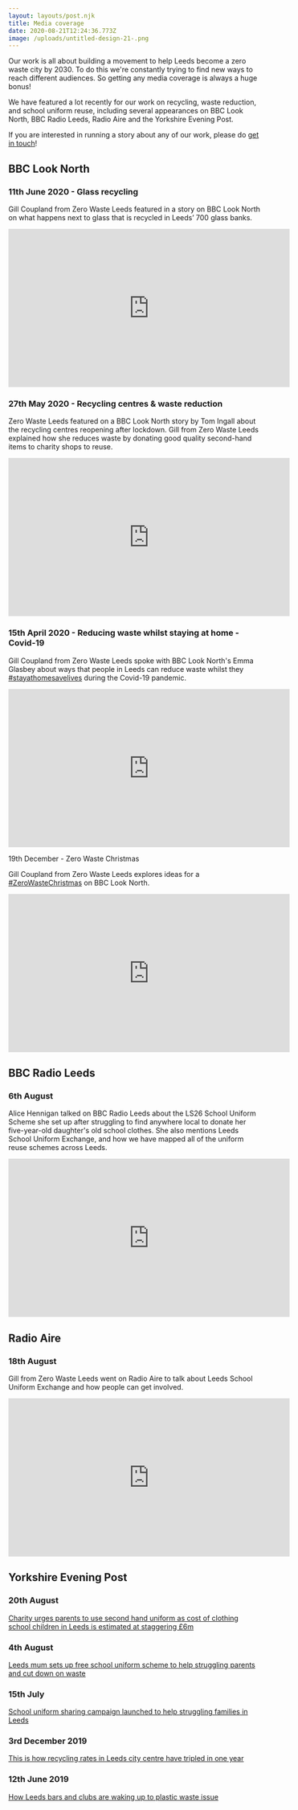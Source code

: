 ```yaml
---
layout: layouts/post.njk
title: Media coverage
date: 2020-08-21T12:24:36.773Z
image: /uploads/untitled-design-21-.png
---
```

Our work is all about building a movement to help Leeds become a zero waste city by 2030. To do this we're constantly trying to find new ways to reach different audiences. So getting any media coverage is always a huge bonus!

We have featured a lot recently for our work on recycling, waste reduction, and school uniform reuse, including several appearances on BBC Look North, BBC Radio Leeds, Radio Aire and the Yorkshire Evening Post.

If you are interested in running a story about any of our work, please do [get in touch](mailto:info@zerowasteleeds.org.uk)!

## BBC Look North

### 11th June 2020 - Glass recycling

Gill Coupland from Zero Waste Leeds featured in a story on BBC Look North on what happens next to glass that is recycled in Leeds’ 700 glass banks.

<iframe width="560" height="315" src="https://www.youtube.com/embed/FHQ9O3dR6hQ" frameborder="0" allow="accelerometer; autoplay; encrypted-media; gyroscope; picture-in-picture" allowfullscreen></iframe>

### 27th May 2020 - Recycling centres & waste reduction

Zero Waste Leeds featured on a BBC Look North story by Tom Ingall about the recycling centres reopening after lockdown. Gill from Zero Waste Leeds explained how she reduces waste by donating good quality second-hand items to charity shops to reuse.

<iframe width="560" height="315" src="https://www.youtube.com/embed/nWG_sdFUEII" frameborder="0" allow="accelerometer; autoplay; encrypted-media; gyroscope; picture-in-picture" allowfullscreen></iframe>

### 15th April 2020 - Reducing waste whilst staying at home - Covid-19

Gill Coupland from Zero Waste Leeds spoke with BBC Look North's Emma Glasbey about ways that people in Leeds can reduce waste whilst they [\#stayathomesavelives](https://www.youtube.com/results?search_query=%23stayathomesavelives) during the [](https://www.youtube.com/results?search_query=%23COVID19)Covid-19 pandemic.

<iframe width="560" height="315" src="https://www.youtube.com/embed/bxbHfnY7ftA" frameborder="0" allow="accelerometer; autoplay; encrypted-media; gyroscope; picture-in-picture" allowfullscreen></iframe>

19th December - Zero Waste Christmas

Gill Coupland from Zero Waste Leeds explores ideas for a [\#ZeroWasteChristmas](https://www.youtube.com/results?search_query=%23ZeroWasteChristmas) on BBC Look North. 

<iframe width="560" height="315" src="https://www.youtube.com/embed/cJjW-naPrPs" frameborder="0" allow="accelerometer; autoplay; encrypted-media; gyroscope; picture-in-picture" allowfullscreen></iframe>

## BBC Radio Leeds

### 6th August

Alice Hennigan talked on BBC Radio Leeds about the LS26 School Uniform Scheme she set up after struggling to find anywhere local to donate her five-year-old daughter's old school clothes. She also mentions Leeds School Uniform Exchange, and how we have mapped all of the uniform reuse schemes across Leeds.

<iframe width="560" height="315" src="https://www.youtube.com/embed/3h3CAcXhZ_o" frameborder="0" allow="accelerometer; autoplay; encrypted-media; gyroscope; picture-in-picture" allowfullscreen></iframe>

## Radio Aire

### 18th August

Gill from Zero Waste Leeds went on Radio Aire to talk about Leeds School Uniform Exchange and how people can get involved.

<iframe width="560" height="315" src="https://www.youtube.com/embed/59beZ1fumgs" frameborder="0" allow="accelerometer; autoplay; encrypted-media; gyroscope; picture-in-picture" allowfullscreen></iframe>

## Yorkshire Evening Post

### 20th August

[Charity urges parents to use second hand uniform as cost of clothing school children in Leeds is estimated at staggering £6m](https://www.yorkshireeveningpost.co.uk/education/charity-urges-parents-use-second-hand-uniform-cost-clothing-school-children-leeds-estimated-staggering-ps6m-2947326)

### 4th August

[Leeds mum sets up free school uniform scheme to help struggling parents and cut down on waste](https://www.yorkshireeveningpost.co.uk/news/people/leeds-mum-sets-free-school-uniform-scheme-help-struggling-parents-and-cut-down-waste-2932717)

### 15th July

[School uniform sharing campaign launched to help struggling families in Leeds](https://www.yorkshireeveningpost.co.uk/news/people/school-uniform-sharing-campaign-launched-help-struggling-families-leeds-2913522)

### 3rd December 2019

[This is how recycling rates in Leeds city centre have tripled in one year](https://www.yorkshireeveningpost.co.uk/education/how-recycling-rates-leeds-city-centre-have-tripled-one-year-1330165)

### 12th June 2019

[How Leeds bars and clubs are waking up to plastic waste issue](https://www.yorkshireeveningpost.co.uk/news/how-leeds-bars-and-clubs-are-waking-plastic-waste-issue-480190)